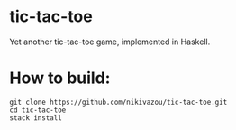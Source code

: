 # tic-tac-toe
Yet another tic-tac-toe game, implemented in Haskell.

# How to build: 

```
git clone https://github.com/nikivazou/tic-tac-toe.git
cd tic-tac-toe
stack install
```

